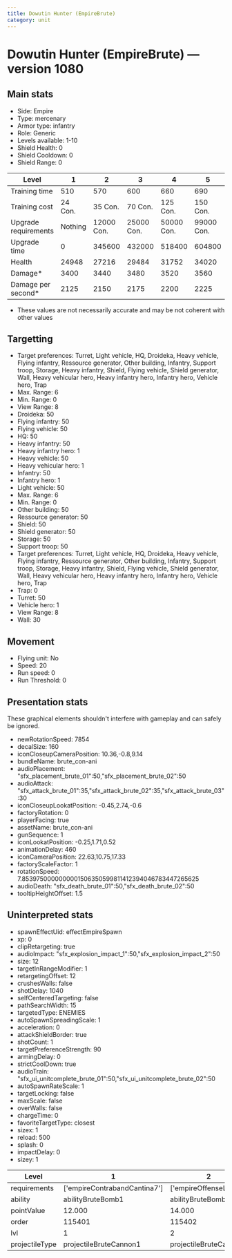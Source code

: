 ```yaml
---
title: Dowutin Hunter (EmpireBrute)
category: unit
---
```


# Dowutin Hunter (EmpireBrute) — version 1080

## Main stats

  * Side: Empire
  * Type: mercenary
  * Armor type: infantry
  * Role: Generic
  * Levels available: 1-10
  * Shield Health: 0
  * Shield Cooldown: 0
  * Shield Range: 0

|Level               |1      |2         |3         |4         |5         |6          |7          |8          |9          |10         |
|--------------------|-------|----------|----------|----------|----------|-----------|-----------|-----------|-----------|-----------|
|Training time       |510    |570       |600       |660       |690       |750        |780        |810        |870        |900        |
|Training cost       |24 Con.|35 Con.   |70 Con.   |125 Con.  |150 Con.  |200 Con.   |275 Con.   |400 Con.   |550 Con.   |900 Con.   |
|Upgrade requirements|Nothing|12000 Con.|25000 Con.|50000 Con.|99000 Con.|190000 Con.|250000 Con.|270000 Con.|280000 Con.|285000 Con.|
|Upgrade time        |0      |345600    |432000    |518400    |604800    |691200     |777600     |864000     |950400     |1036800    |
|Health              |24948  |27216     |29484     |31752     |34020     |36288      |38556      |40824      |43092      |45360      |
|Damage*             |3400   |3440      |3480      |3520      |3560      |3600       |3640       |3680       |3720       |3760       |
|Damage per second*  |2125   |2150      |2175      |2200      |2225      |2250       |2275       |2300       |2325       |2350       |

* These values are not necessarily accurate and may be not coherent with other values

## Targetting

  * Target preferences: Turret, Light vehicle, HQ, Droideka, Heavy vehicle, Flying infantry, Ressource generator, Other building, Infantry, Support troop, Storage, Heavy infantry, Shield, Flying vehicle, Shield generator, Wall, Heavy vehicular hero, Heavy infantry hero, Infantry hero, Vehicle hero, Trap
  * Max. Range: 6
  * Min. Range: 0
  * View Range: 8
  * Droideka: 50
  * Flying infantry: 50
  * Flying vehicle: 50
  * HQ: 50
  * Heavy infantry: 50
  * Heavy infantry hero: 1
  * Heavy vehicle: 50
  * Heavy vehicular hero: 1
  * Infantry: 50
  * Infantry hero: 1
  * Light vehicle: 50
  * Max. Range: 6
  * Min. Range: 0
  * Other building: 50
  * Ressource generator: 50
  * Shield: 50
  * Shield generator: 50
  * Storage: 50
  * Support troop: 50
  * Target preferences: Turret, Light vehicle, HQ, Droideka, Heavy vehicle, Flying infantry, Ressource generator, Other building, Infantry, Support troop, Storage, Heavy infantry, Shield, Flying vehicle, Shield generator, Wall, Heavy vehicular hero, Heavy infantry hero, Infantry hero, Vehicle hero, Trap
  * Trap: 0
  * Turret: 50
  * Vehicle hero: 1
  * View Range: 8
  * Wall: 30

## Movement

  * Flying unit: No
  * Speed: 20
  * Run speed: 0
  * Run Threshold: 0

## Presentation stats

These graphical elements shouldn't interfere with gameplay and can safely be ignored.

  * newRotationSpeed: 7854
  * decalSize: 160
  * iconCloseupCameraPosition: 10.36,-0.8,9.14
  * bundleName: brute_con-ani
  * audioPlacement: "sfx_placement_brute_01":50,"sfx_placement_brute_02":50
  * audioAttack: "sfx_attack_brute_01":35,"sfx_attack_brute_02":35,"sfx_attack_brute_03":30
  * iconCloseupLookatPosition: -0.45,2.74,-0.6
  * factoryRotation: 0
  * playerFacing: true
  * assetName: brute_con-ani
  * gunSequence: 1
  * iconLookatPosition: -0.25,1.71,0.52
  * animationDelay: 460
  * iconCameraPosition: 22.63,10.75,17.33
  * factoryScaleFactor: 1
  * rotationSpeed: 7.8539750000000001506350599811412394046783447265625
  * audioDeath: "sfx_death_brute_01":50,"sfx_death_brute_02":50
  * tooltipHeightOffset: 1.5

## Uninterpreted stats

  * spawnEffectUid: effectEmpireSpawn
  * xp: 0
  * clipRetargeting: true
  * audioImpact: "sfx_explosion_impact_1":50,"sfx_explosion_impact_2":50
  * size: 12
  * targetInRangeModifier: 1
  * retargetingOffset: 12
  * crushesWalls: false
  * shotDelay: 1040
  * selfCenteredTargeting: false
  * pathSearchWidth: 15
  * targetedType: ENEMIES
  * autoSpawnSpreadingScale: 1
  * acceleration: 0
  * attackShieldBorder: true
  * shotCount: 1
  * targetPreferenceStrength: 90
  * armingDelay: 0
  * strictCoolDown: true
  * audioTrain: "sfx_ui_unitcomplete_brute_01":50,"sfx_ui_unitcomplete_brute_02":50
  * autoSpawnRateScale: 1
  * targetLocking: false
  * maxScale: false
  * overWalls: false
  * chargeTime: 0
  * favoriteTargetType: closest
  * sizex: 1
  * reload: 500
  * splash: 0
  * impactDelay: 0
  * sizey: 1

|Level         |1                           |2                     |3                     |4                     |5                     |6                     |7                     |8                     |9                     |10                     |
|--------------|----------------------------|----------------------|----------------------|----------------------|----------------------|----------------------|----------------------|----------------------|----------------------|-----------------------|
|requirements  |['empireContrabandCantina7']|['empireOffenseLab2'] |['empireOffenseLab3'] |['empireOffenseLab4'] |['empireOffenseLab5'] |['empireOffenseLab6'] |['empireOffenseLab7'] |['empireOffenseLab8'] |['empireOffenseLab9'] |['empireOffenseLab10'] |
|ability       |abilityBruteBomb1           |abilityBruteBomb2     |abilityBruteBomb3     |abilityBruteBomb4     |abilityBruteBomb5     |abilityBruteBomb6     |abilityBruteBomb7     |abilityBruteBomb8     |abilityBruteBomb9     |abilityBruteBomb10     |
|pointValue    |12.000                      |14.000                |17.000                |19.000                |22.000                |24.000                |26.000                |29.000                |31.000                |36.000                 |
|order         |115401                      |115402                |115403                |115404                |115405                |115406                |115407                |115408                |115409                |115410                 |
|lvl           |1                           |2                     |3                     |4                     |5                     |6                     |7                     |8                     |9                     |10                     |
|projectileType|projectileBruteCannon1      |projectileBruteCannon2|projectileBruteCannon3|projectileBruteCannon4|projectileBruteCannon5|projectileBruteCannon6|projectileBruteCannon7|projectileBruteCannon8|projectileBruteCannon9|projectileBruteCannon10|

